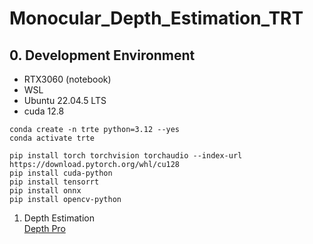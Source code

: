 # Monocular_Depth_Estimation_TRT

## 0. Development Environment

- RTX3060 (notebook)
- WSL 
- Ubuntu 22.04.5 LTS
- cuda 12.8


```
conda create -n trte python=3.12 --yes 
conda activate trte

pip install torch torchvision torchaudio --index-url https://download.pytorch.org/whl/cu128
pip install cuda-python
pip install tensorrt
pip install onnx
pip install opencv-python

```

1. Depth Estimation  
    [Depth Pro](Depth_Pro/README.md)